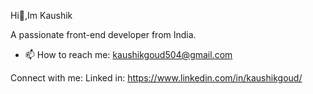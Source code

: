 Hi👋,Im Kaushik

A passionate front-end developer from India.


- 📫 How to reach me: kaushikgoud504@gmail.com

Connect with me:
Linked in: https://www.linkedin.com/in/kaushikgoud/

